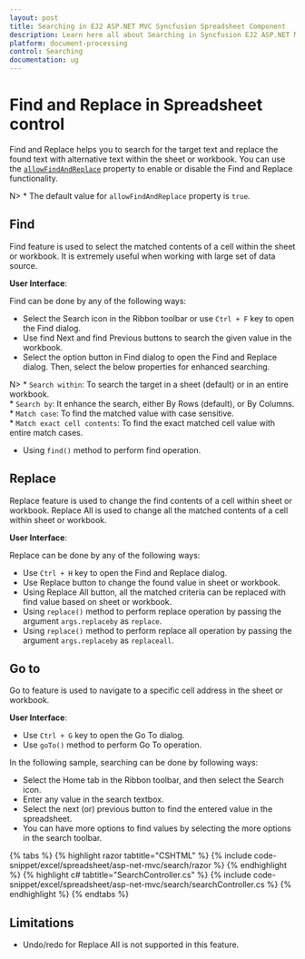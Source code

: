 ```yaml
---
layout: post
title: Searching in EJ2 ASP.NET MVC Syncfusion Spreadsheet Component
description: Learn here all about Searching in Syncfusion EJ2 ASP.NET MVC Spreadsheet component of Syncfusion Essential JS 2 and more.
platform: document-processing
control: Searching
documentation: ug
---
```



# Find and Replace in Spreadsheet control

Find and Replace helps you to search for the target text and replace the found text with alternative text within the sheet or workbook. You can use the [`allowFindAndReplace`](https://help.syncfusion.com/cr/aspnetcore-js2/Syncfusion.EJ2.Spreadsheet.Spreadsheet.html#Syncfusion_EJ2_Spreadsheet_Spreadsheet_AllowFindAndReplace) property to enable or disable the Find and Replace functionality.

N> * The default value for `allowFindAndReplace` property is `true`.

## Find

Find feature is used to select the matched contents of a cell within the sheet or workbook. It is extremely useful when working with large set of data source.

**User Interface**:

Find can be done by any of the following ways:

* Select the Search icon in the Ribbon toolbar or use `Ctrl + F` key to open the Find dialog.
* Use find Next and find Previous buttons to search the given value in the workbook.
* Select the option button in Find dialog to open the Find and Replace dialog. Then, select the below properties for enhanced searching.

N> * `Search within`: To search the target in a sheet (default) or in an entire workbook.
<br/> * `Search by`: It enhance the search, either By Rows (default), or By Columns.
<br/> * `Match case`: To find the matched value with case sensitive.
<br/> * `Match exact cell contents`: To find the exact matched cell value with entire match cases.

* Using `find()` method to perform find operation.

## Replace

Replace feature is used to change the find contents of a cell within sheet or workbook. Replace All is used to change all the matched contents of a cell within sheet or workbook.

**User Interface**:

Replace can be done by any of the following ways:

* Use `Ctrl + H` key to open the Find and Replace dialog.
* Use Replace button to change the found value in sheet or workbook.
* Using Replace All button, all the matched criteria can be replaced with find value based on sheet or workbook.
* Using `replace()` method to perform replace operation by passing the argument `args.replaceby` as `replace`.
* Using `replace()` method to perform replace all operation by passing the argument `args.replaceby` as `replaceall`.

## Go to

Go to feature is used to navigate to a specific cell address in the sheet or workbook.

**User Interface**:

* Use `Ctrl + G` key to open the Go To dialog.
* Use `goTo()` method to perform Go To operation.

In the following sample, searching can be done by following ways:

* Select the Home tab in the Ribbon toolbar, and then select the Search icon.
* Enter any value in the search textbox.
* Select the next (or) previous button to find the entered value in the spreadsheet.
* You can have more options to find values by selecting the more options in the search toolbar.

{% tabs %}
{% highlight razor tabtitle="CSHTML" %}
{% include code-snippet/excel/spreadsheet/asp-net-mvc/search/razor %}
{% endhighlight %}
{% highlight c# tabtitle="SearchController.cs" %}
{% include code-snippet/excel/spreadsheet/asp-net-mvc/search/searchController.cs %}
{% endhighlight %}
{% endtabs %}



## Limitations

* Undo/redo for Replace All is not supported in this feature.